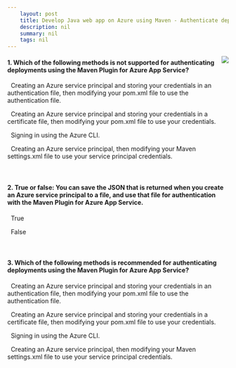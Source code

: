```yaml
---
    layout: post
    title: Develop Java web app on Azure using Maven - Authenticate deployments to Azure App Service
    description: nil
    summary: nil
    tags: nil
---
```



 <a target="_blank" href="https://docs.microsoft.com/en-us/learn/modules/publish-web-app-with-maven-plugin-for-azure-app-service/7-authenticate-web-app-deployment/"><i class="fas fa-external-link-alt"></i> </a>
 <img align="right" src="https://docs.microsoft.com/en-us/learn/achievements/publish-app-with-maven-plugin-for-azure-web-apps.svg">
####  1. Which of the following methods is not supported for authenticating deployments using the Maven Plugin for Azure App Service?


<i class='far fa-square'></i> &nbsp;&nbsp;Creating an Azure service principal and storing your credentials in an authentication file, then modifying your pom.xml file to use the authentication file.

<i class='fas fa-check-square' style='color: Dodgerblue;'></i> &nbsp;&nbsp;Creating an Azure service principal and storing your credentials in a certificate file, then modifying your pom.xml file to use your credentials.

<i class='far fa-square'></i> &nbsp;&nbsp;Signing in using the Azure CLI.

<i class='far fa-square'></i> &nbsp;&nbsp;Creating an Azure service principal, then modifying your Maven settings.xml file to use your service principal credentials.
<br />
<br />
<br />

####  2. True or false: You can save the JSON that is returned when you create an Azure service principal to a file, and use that file for authentication with the Maven Plugin for Azure App Service.


<i class='far fa-square'></i> &nbsp;&nbsp;True

<i class='fas fa-check-square' style='color: Dodgerblue;'></i> &nbsp;&nbsp;False
<br />
<br />
<br />

####  3. Which of the following methods is recommended for authenticating deployments using the Maven Plugin for Azure App Service?


<i class='far fa-square'></i> &nbsp;&nbsp;Creating an Azure service principal and storing your credentials in an authentication file, then modifying your pom.xml file to use the authentication file.

<i class='far fa-square'></i> &nbsp;&nbsp;Creating an Azure service principal and storing your credentials in a certificate file, then modifying your pom.xml file to use your credentials.

<i class='far fa-square'></i> &nbsp;&nbsp;Signing in using the Azure CLI.

<i class='fas fa-check-square' style='color: Dodgerblue;'></i> &nbsp;&nbsp;Creating an Azure service principal, then modifying your Maven settings.xml file to use your service principal credentials.
<br />
<br />
<br />
